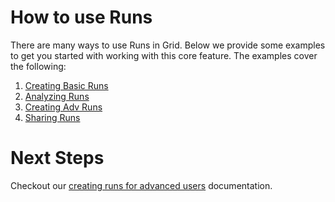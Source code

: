 # How to use Runs
There are many ways to use Runs in Grid. Below we provide some examples to get you started with working with this core feature. The examples cover the following:
1. [Creating Basic Runs](https://docs.grid.ai/runs/creating-basic-runs/)
2. [Analyzing Runs](https://docs.grid.ai/features/runs/analyzing-runs/)
3. [Creating Adv Runs](https://docs.grid.ai/runs/creating-adv-runs/)
4. [Sharing Runs](https://docs.grid.ai/features/runs/sharing-runs)

# Next Steps
Checkout our [creating runs for advanced users](https://docs.grid.ai/runs/adv-creating-runs) documentation.
